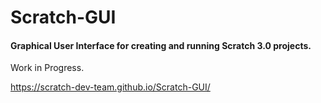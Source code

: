 # Scratch-GUI
#### Graphical User Interface for creating and running Scratch 3.0 projects.

Work in Progress. 

https://scratch-dev-team.github.io/Scratch-GUI/
